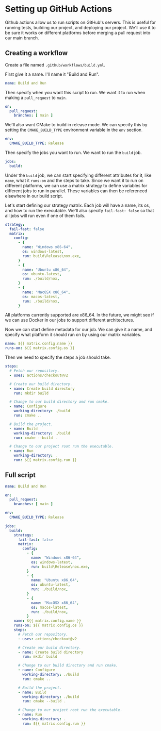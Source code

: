 # Setting up GitHub Actions

Github actions allow us to run scripts on GitHub's servers. This is useful for running tests, building our project, and deploying our project. We'll use it to be sure it works on different platforms before merging a pull request into our main branch.

## Creating a workflow

Create a file named `.github/workflows/build.yml`.

First give it a name. I'll name it "Build and Run".
```yaml
name: Build and Run
```

Then specify when you want this script to run. We want it to run when making a `pull_request` to `main`.
```yaml
on:
  pull_request:
    branches: [ main ]
```

We'll also want CMake to build in release mode. We can specify this by setting the `CMAKE_BUILD_TYPE` environment variable in the `env` section.
```yaml
env:
  CMAKE_BUILD_TYPE: Release
```


Then specify the jobs you want to run. We want to run the `build` job.
```yaml
jobs:
  build:
```

Under the `build` job, we can start specifying different attributes for it, like `name`, what it `runs-on` and the steps to take. Since we want it to run on different platforms, we can use a matrix strategy to define variables for different jobs to run in parallel. These variables can then be referenced elsewhere in our build script.

Let's start defining our strategy matrix. Each job will have a name, its os, and how to run the executable. We'll also specify `fail-fast: false` so that all jobs will run even if one of them fails.
```yaml
strategy:
  fail-fast: false
  matrix:
    config:
      - {
        name: "Windows x86-64",
        os: windows-latest,
        run: build\Release\nox.exe,
      }
      - {
        name: "Ubuntu x86_64",
        os: ubuntu-latest,
        run: ./build/nox,
      }
      - {
        name: "MacOSX x86_64",
        os: macos-latest,
        run: ./build/nox,
      }
```
All platforms currently supported are x86_64. In the future, we might see if we can use Docker in our jobs to support different architectures.

Now we can start define metadata for our job. We can give it a name, and specify what platform it should run on by using our matrix variables.
```yaml
name: ${{ matrix.config.name }}
runs-on: ${{ matrix.config.os }}
```

Then we need to specify the steps a job should take.
```yaml
steps:
  # Fetch our repository.
  - uses: actions/checkout@v2

  # Create our build directory.
  - name: Create build directory
    run: mkdir build

  # Change to our build directory and run cmake.
  - name: Configure
    working-directory: ./build
    run: cmake ..

  # Build the project.
  - name: Build
    working-directory: ./build
    run: cmake --build .

  # Change to our project root run the executable.
  - name: Run
    working-directory: .
    run: ${{ matrix.config.run }}
```


## Full script
```yaml
name: Build and Run

on:
  pull_request:
    branches: [ main ]

env:
  CMAKE_BUILD_TYPE: Release

jobs:
  build:
    strategy:
      fail-fast: false
      matrix:
        config:
          - {
            name: "Windows x86-64",
            os: windows-latest,
            run: build\Release\nox.exe,
          }
          - {
            name: "Ubuntu x86_64",
            os: ubuntu-latest,
            run: ./build/nox,
          }
          - {
            name: "MacOSX x86_64",
            os: macos-latest,
            run: ./build/nox,
          }
    name: ${{ matrix.config.name }}
    runs-on: ${{ matrix.config.os }}
    steps:
      # Fetch our repository.
      - uses: actions/checkout@v2

      # Create our build directory.
      - name: Create build directory
        run: mkdir build

      # Change to our build directory and run cmake.
      - name: Configure
        working-directory: ./build
        run: cmake ..

      # Build the project.
      - name: Build
        working-directory: ./build
        run: cmake --build .

      # Change to our project root run the executable.
      - name: Run
        working-directory: .
        run: ${{ matrix.config.run }}
```